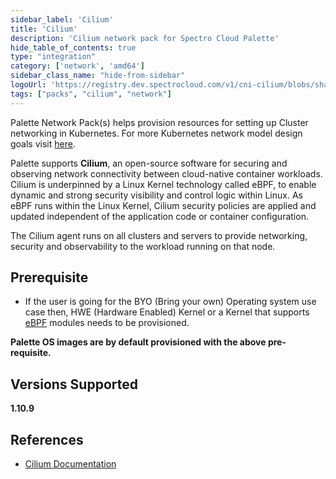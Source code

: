 ```yaml
---
sidebar_label: 'Cilium'
title: 'Cilium'
description: 'Cilium network pack for Spectro Cloud Palette'
hide_table_of_contents: true
type: "integration"
category: ['network', 'amd64']
sidebar_class_name: "hide-from-sidebar"
logoUrl: 'https://registry.dev.spectrocloud.com/v1/cni-cilium/blobs/sha256:dbc239ac739ea2939ef41dd0743b82281bc82c360326cd7c536f73f0053e2cd2?type=image/png'
tags: ["packs", "cilium", "network"]
---
```



Palette Network Pack(s) helps provision resources for setting up Cluster networking in Kubernetes. For more Kubernetes network model design goals visit [here](https://kubernetes.io/docs/concepts/cluster-administration/networking/#the-kubernetes-network-model).

Palette supports **Cilium**, an open-source software for securing and observing network connectivity between cloud-native container workloads. Cilium is underpinned by a Linux Kernel technology called eBPF, to enable dynamic and strong security visibility and control logic within Linux. As eBPF runs within the Linux Kernel, Cilium security policies are applied and updated independent of the application code or container configuration.

The Cilium agent runs on all clusters and servers to provide networking, security and observability to the workload running on that node.

## Prerequisite

* If the user is going for the BYO (Bring your own) Operating system use case then, HWE (Hardware Enabled) Kernel or a Kernel that supports [eBPF](https://ebpf.io/) modules needs to be provisioned.

**Palette OS images are by default provisioned with the above pre-requisite.**

## Versions Supported

<Tabs>

<TabItem label="1.10.x" value="1.10.x">

**1.10.9**

</TabItem>

</Tabs>


## References

- [Cilium Documentation](https://docs.cilium.io/en/stable)

